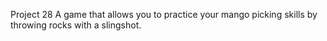 Project 28
A game that allows you to practice your mango picking skills by throwing rocks with a slingshot.
